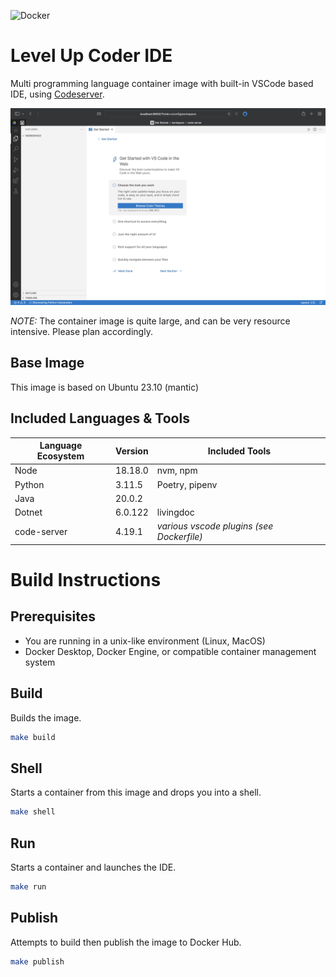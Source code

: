 ![Docker](https://github.com/level-up-program-dev/levelup-coder-ide/workflows/Docker/badge.svg)

# Level Up Coder IDE

Multi programming language container image with built-in VSCode based IDE, using [Codeserver](https://github.com/coder/code-server).

![Screen shot](https://github.com/level-up-program-dev/levelup-coder-ide/raw/main/images/screenshot.png)

_NOTE:_ The container image is quite large, and can be very resource intensive. Please plan accordingly.

## Base Image

This image is based on Ubuntu 23.10 (mantic)

## Included Languages & Tools

| Language Ecosystem | Version | Included Tools                            |
| ------------------ | ------- | ----------------------------------------- |
| Node               | 18.18.0 | nvm, npm                                  |
| Python             | 3.11.5  | Poetry, pipenv                            |
| Java               | 20.0.2  |                                           |
| Dotnet             | 6.0.122 | livingdoc                                 |
| code-server        | 4.19.1  | _various vscode plugins (see Dockerfile)_ |

# Build Instructions

## Prerequisites

- You are running in a unix-like environment (Linux, MacOS)
- Docker Desktop, Docker Engine, or compatible container management system

## Build

Builds the image.

```bash
make build
```

## Shell

Starts a container from this image and drops you into a shell.

```bash
make shell
```

## Run

Starts a container and launches the IDE.

```bash
make run
```

## Publish

Attempts to build then publish the image to Docker Hub.

```bash
make publish
```
